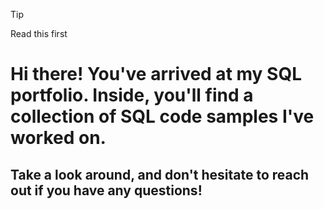 >[!tip]
>Read this first



# Hi there! You've arrived at my SQL portfolio. Inside, you'll find a collection of SQL code samples I've worked on. 

## Take a look around, and don't hesitate to reach out if you have any questions!


